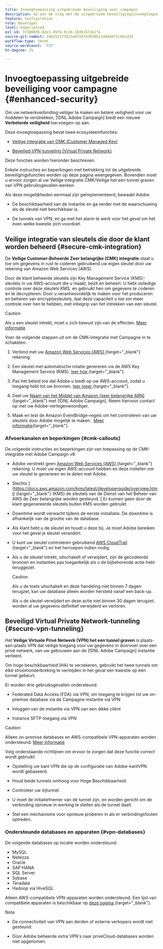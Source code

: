 ```yaml
---
title: Invoegtoepassing uitgebreide beveiliging voor campagne
description: Ga aan de slag met de uitgebreide beveiligingsinvoegtoepassing Campagne
feature: Configuration
role: Developer
level: Experienced
exl-id: 7c586836-82e1-45fb-9c28-18361572e1fa
source-git-commit: 24b252373923a9724743650b13a69d4f2c8dcd24
workflow-type: tm+mt
source-wordcount: '737'
ht-degree: 2%

---
```



# Invoegtoepassing uitgebreide beveiliging voor campagne {#enhanced-security}

Om uw netwerkverbinding veiliger te maken en betere veiligheid voor uw middelen te verstrekken, [!DNL Adobe Campaign] biedt een nieuwe **Verbeterde veiligheid** toe:voegen-op aan.

Deze invoegtoepassing bevat twee ecosysteemfuncties:

* [Veilige integratie van CMK (Customer Managed Key)](#secure-cmk-integration)

* [Beveiligd VPN-tunneling (Virtual Private Network)](#secure-vpn-tunneling)

Deze functies worden hieronder beschreven.

Enkele instructies en beperkingen met betrekking tot de uitgebreide beveiligingsfuncties worden op deze pagina weergegeven. Bovendien moet u ervoor zorgen al uw Veilige integratie CMK/Veilige het een tunnel graven van VPN gebruiksgevallen werken.

Als deze mogelijkheden eenmaal zijn geïmplementeerd, bewaakt Adobe:

* De beschikbaarheid van de instantie en ga verder met de waarschuwing als de sleutel niet beschikbaar is.

* De tunnels van VPN, en ga met het alarm te werk voor het geval om het even welke kwestie zich voordoet.

## Veilige integratie van sleutels die door de klant worden beheerd {#secure-cmk-integration}

De **Veilige Customer-Beheerde Zeer belangrijke (CMK) integratie** staat u toe om gegevens in rust te coderen gebruikend uw eigen sleutel door uw rekening van Amazon Web Services (AWS).

Door de klant beheerde sleutels zijn Key Management Service (KMS)-sleutels in uw AWS-account die u maakt, bezit en beheert. U hebt volledige controle over deze sleutels KMS, en gebruikt hen om gegevens te coderen en te decrypteren. Door u verantwoordelijk te maken voor het produceren en beheren van encryptiesleutels, laat deze capaciteit u toe om meer controle over hen te hebben, met inbegrip van het intrekken van een sleutel.

>[!CAUTION]
>
>Als u een sleutel intrekt, moet u zich bewust zijn van de effecten. [Meer informatie](#cmk-callouts)

Voer de volgende stappen uit om de CMK-integratie met Campagne in te schakelen:

1. Verbind met uw [ Amazon Web Services (AWS) ](https://aws.amazon.com/) {target="_blank"} rekening.

1. Een sleutel met automatische rotatie genereren via de AWS Key Management Service (KMS). [ leer hoe ](https://docs.aws.amazon.com/kms/latest/developerguide/create-keys.html) {target="_blank"}.

1. Pas het beleid toe dat Adobe u biedt op uw AWS-account, zodat u toegang hebt tot uw bronnen. [ leer meer ](https://docs.aws.amazon.com/kms/latest/developerguide/key-policy-services.html) {target="_blank"}. <!--link TBC-->

1. Deel uw [ Naam van het Middel van Amazon (zeer belangrijke ARN) ](https://docs.aws.amazon.com/kms/latest/developerguide/find-cmk-id-arn.html) {target="_blank"} met [!DNL Adobe Campaign]. Neem hiervoor contact op met uw Adobe-vertegenwoordiger. <!--or Adobe transition manager?-->

1. Maak en test de Amazon EventBridge-regels om het controleren van uw sleutels door Adobe mogelijk te maken. &#x200B; [Meer informatie](https://docs.aws.amazon.com/eventbridge/latest/userguide/eb-rules.html){target="_blank"}.


### Afvoerkanalen en beperkingen {#cmk-callouts}

De volgende instructies en beperkingen zijn van toepassing op de CMK-integratie met Adobe Campaign v8:

* Adobe verstrekt geen [ Amazon Web Services (AWS) ](https://aws.amazon.com/) {target="_blank"} rekening. U moet uw eigen AWS-account hebben en deze instellen om uw sleutel te genereren en te delen met Adobe.

* Slechts ](https://docs.aws.amazon.com/kms/latest/developerguide/overview.html) {target="_blank"} (KMS) de sleutels van de Dienst van het Beheer van AWS de Zeer belangrijke worden gesteund. [ Er kunnen geen door de klant gegenereerde sleutels buiten KMS worden gebruikt. &#x200B;

* Downtime wordt verwacht tijdens de eerste installatie. &#x200B;De downtime is afhankelijk van de grootte van de database.

* Als klant hebt u de sleutel en houdt u deze bij. Je moet Adobe bereiken voor het geval je sleutel verandert. &#x200B;

* U kunt uw sleutel controleren gebruikend [ AWS CloudTrail ](https://docs.aws.amazon.com/awscloudtrail/latest/userguide/cloudtrail-user-guide.html) {target="_blank"} en het herroepen indien nodig. &#x200B;

* Als u de sleutel intrekt, uitschakelt of verwijdert, zijn de gecodeerde bronnen en instanties pas toegankelijk als u de bijbehorende actie hebt teruggezet.

  >[!CAUTION]
  >
  >Als u de toets uitschakelt en deze handeling niet binnen 7 dagen terugzet, kan uw database alleen worden hersteld vanaf een back-up.
  >
  >Als u de sleutel verwijdert en deze actie niet binnen 30 dagen terugzet, worden al uw gegevens definitief verwijderd en verloren. &#x200B;

## Beveiligd Virtual Private Network-tunneling {#secure-vpn-tunneling}

Het **Veilige Virtuele Privé Netwerk (VPN) het een tunnel graven** is plaats-aan-plaats VPN dat veilige toegang voor uw gegevens in doorvoer over een privé netwerk, van uw gebouwen aan de [!DNL Adobe Campaign] instantie verleent.

<!--As it connects two networks together, it is a site-to-site VPN.-->

Om hoge beschikbaarheid (HA) te verzekeren, gebruikt het twee tunnels om elke stroomonderbreking te vermijden in het geval een kwestie op één tunnel gebeurt.

Er worden drie gebruiksgevallen ondersteund:

* Federated Data Access (FDA) via VPN, om toegang te krijgen tot uw on-premise database via de Campagne-instantie via VPN

* Inloggen van de instantie via VPN van een dikke cliënt

* Instance SFTP-toegang via VPN

>[!CAUTION]
>
>Alleen on-premise databases en AWS-compatibele VPN-apparaten worden ondersteund. [Meer informatie](#vpn-databases)

Volg onderstaande richtlijnen om ervoor te zorgen dat deze functie correct wordt gebruikt:

* Opstelling uw kant VPN die op de configuratie van Adobe-kantVPN wordt gebaseerd.

* Houd beide tunnels omhoog voor Hoge Beschikbaarheid.

* Controleer uw zijtunnel.

* U moet de initiatiefnemer van de tunnel zijn, en worden gericht om de verbinding opnieuw in werking te stellen als de tunnel daalt.

* Stel een mechanisme voor opnieuw proberen in als er verbindingsfouten optreden.

### Ondersteunde databases en apparaten {#vpn-databases}

De volgende databases op locatie worden ondersteund:

* MySQL
* Netezza
* Oracle
* SAP HANA
* SQL Server
* Sybase
* Teradata
* Hadoop via HiveSQL

Alleen AWS-compatibele VPN-apparaten worden ondersteund. Een lijst van compatibele apparaten is beschikbaar op [ deze pagina ](https://docs.aws.amazon.com/vpn/latest/s2svpn/your-cgw.html#example-configuration-files) {target="_blank"}.

>[!NOTE]
>
>* De connectiviteit van VPN aan derden of externe verkopers wordt niet gesteund.
>
>* Door Adobe beheerde extra VPN&#39;s naar privéCloud-databases worden niet opgenomen.
